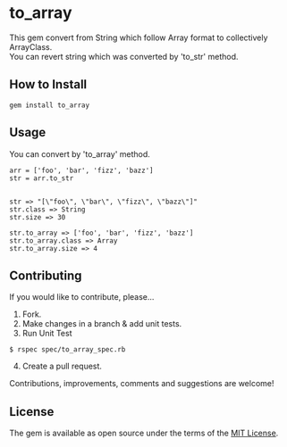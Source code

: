 # to_array
This gem convert from String which follow Array format to collectively ArrayClass.  
You can revert string which was converted by 'to_str' method.

## How to Install
~~~~
gem install to_array
~~~~

## Usage
You can convert by 'to_array' method.
~~~~
arr = ['foo', 'bar', 'fizz', 'bazz']
str = arr.to_str


str => "[\"foo\", \"bar\", \"fizz\", \"bazz\"]"
str.class => String
str.size => 30

str.to_array => ['foo', 'bar', 'fizz', 'bazz']
str.to_array.class => Array
str.to_array.size => 4
~~~~

## Contributing

If you would like to contribute, please...

1. Fork.
2. Make changes in a branch & add unit tests.
3. Run Unit Test
~~~~
$ rspec spec/to_array_spec.rb
~~~~
4. Create a pull request.

Contributions, improvements, comments and suggestions are welcome!

## License

The gem is available as open source under the terms of the [MIT License](http://opensource.org/licenses/MIT).
